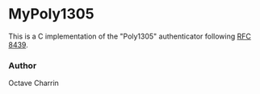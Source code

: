 # MyPoly1305

This is a C implementation of the "Poly1305" authenticator following [RFC 8439](https://datatracker.ietf.org/doc/html/rfc8439).



### Author
Octave Charrin
